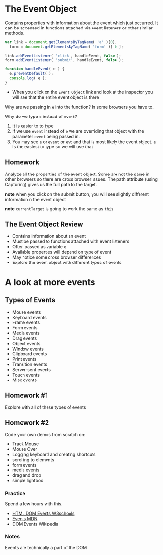 # The Event Object
Contains properties with information about the event which just occurred. It can be accessed in functions attached via event listeners or other similar methods.

```js
var link = document.getElementsByTagName( 'a' )[0],
  form = document.getElementsByTagName( 'form' )[ 0 ];

link.addEventListener( 'click', handleEvent, false );
form.addEventListener( 'submit', handleEvent, false );

function handleEvent( e ) {
  e.preventDefault( );
  console.log( e );
}
```

* When you click on the `Event Object` link and look at the inspector you will see that the entire event object is there

Why are we passing in `e` into the function? In some browsers you have to.

Why do we type `e` instead of `event`?

1. It is easier to to type
2. If we use `event` instead of `e` we are overriding that object with the parameter `event` being passed in.
3. You may see `e` or `event` or `evt` and that is most likely the event object. `e` is the easiest to type so we will use that

## Homework
Analyze all the properties of the event object. Some are not the same in other browsers so there are cross browser issues. The path attribute (using Capturing) gives us the full path to the target.

**note** when you click on the submit button, you will see slightly different information n the event object

**note** `currentTarget` is going to work the same as `this`

## The Event Object Review
* Contains information about an event
* Must be passed to functions attached with event listeners
* Often passed as variable `e`
* Available properties will depend on type of event
* May notice some cross browser differences
* Explore the event object with different types of events

# A look at more events
## Types of Events
* Mouse events
* Keyboard events
* Frame events
* Form events
* Media events
* Drag events
* Object events
* Window events
* Clipboard events
* Print events
* Transition events
* Server-sent events
* Touch events
* Misc events

## Homework #1
Explore with all of these types of events

## Homework #2
Code your own demos from scratch on:

* Track Mouse
* Mouse Over
* Logging keyboard and creating shortcuts
* scrolling to elements
* form events
* media events
* drag and drop
* simple lightbox

### Practice
Spend a few hours with this. 

* [HTML DOM Events W3schools](http://www.w3schools.com/jsref/dom_obj_event.asp)
* [Events MDN](https://developer.mozilla.org/en-US/docs/Web/Events)
* [DOM Events Wikipedia](https://en.wikipedia.org/wiki/DOM_events)

### Notes
Events are technically a part of the DOM


